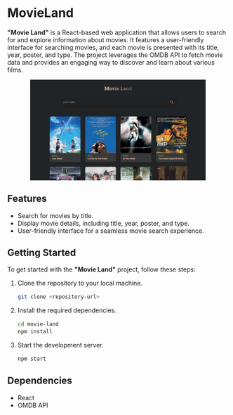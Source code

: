 # MovieLand

**"Movie Land"** is a React-based web application that allows users to search for and explore information about movies. It features a user-friendly interface for searching movies, and each movie is presented with its title, year, poster, and type. The project leverages the OMDB API to fetch movie data and provides an engaging way to discover and learn about various films.

<p align="center">
  <img src="screen.png" alt="Screenshot of Movie App" style="display: block; margin: 0 auto; width: 400px;">
</p>

## Features

- Search for movies by title.
- Display movie details, including title, year, poster, and type.
- User-friendly interface for a seamless movie search experience.

## Getting Started

To get started with the **"Movie Land"** project, follow these steps:

1. Clone the repository to your local machine.

   ```bash
   git clone <repository-url>

2. Install the required dependencies.

   ```bash
   cd movie-land
   npm install

3. Start the development server.
  
     ```bash
     npm start
      ```
   
## Dependencies  
- React
- OMDB API

